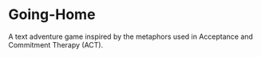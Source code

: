 # Going-Home
A text adventure game inspired by the metaphors used in Acceptance and Commitment Therapy (ACT). 
